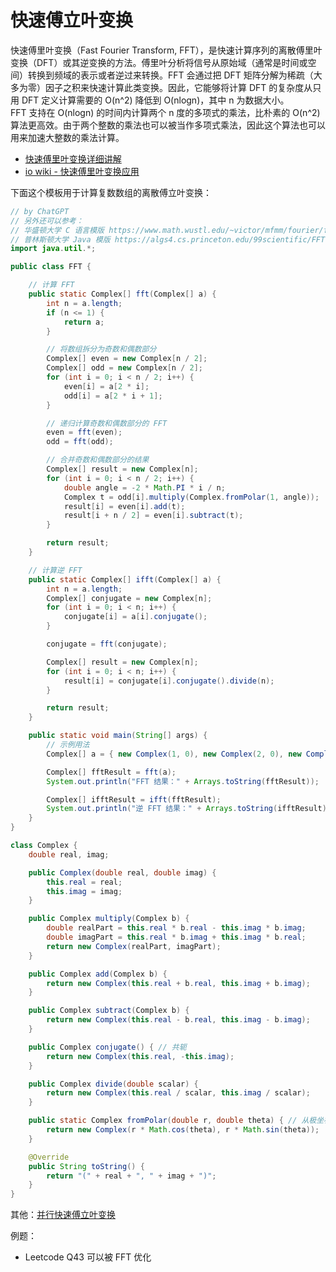 # 快速傅立叶变换
快速傅里叶变换（Fast Fourier Transform, FFT），是快速计算序列的离散傅里叶变换（DFT）或其逆变换的方法。傅里叶分析将信号从原始域（通常是时间或空间）转换到频域的表示或者逆过来转换。FFT 会通过把 DFT 矩阵分解为稀疏（大多为零）因子之积来快速计算此类变换。因此，它能够将计算 DFT 的复杂度从只用 DFT 定义计算需要的 O(n^2) 降低到 O(nlogn)，其中 n 为数据大小。  
FFT 支持在 O(nlogn) 的时间内计算两个 n 度的多项式的乘法，比朴素的 O(n^2) 算法更高效。由于两个整数的乘法也可以被当作多项式乘法，因此这个算法也可以用来加速大整数的乘法计算。  

* [快速傅里叶变换详细讲解](https://www.youtube.com/watch?v=RlxT4Nmd45I&list=PLEUKC88yR4_al2oa2LF0SKS2RPpxmWg3n&index=9)
* [io wiki - 快速傅里叶变换应用](https://oi-wiki.org/math/poly/fft/)

下面这个模板用于计算复数数组的离散傅立叶变换：
```java
// by ChatGPT
// 另外还可以参考：
// 华盛顿大学 C 语言模版 https://www.math.wustl.edu/~victor/mfmm/fourier/fft.c
// 普林斯顿大学 Java 模版 https://algs4.cs.princeton.edu/99scientific/FFT.java.html
import java.util.*;

public class FFT {

    // 计算 FFT
    public static Complex[] fft(Complex[] a) {
        int n = a.length;
        if (n <= 1) {
            return a;
        }

        // 将数组拆分为奇数和偶数部分
        Complex[] even = new Complex[n / 2];
        Complex[] odd = new Complex[n / 2];
        for (int i = 0; i < n / 2; i++) {
            even[i] = a[2 * i];
            odd[i] = a[2 * i + 1];
        }

        // 递归计算奇数和偶数部分的 FFT
        even = fft(even);
        odd = fft(odd);

        // 合并奇数和偶数部分的结果
        Complex[] result = new Complex[n];
        for (int i = 0; i < n / 2; i++) {
            double angle = -2 * Math.PI * i / n;
            Complex t = odd[i].multiply(Complex.fromPolar(1, angle));
            result[i] = even[i].add(t);
            result[i + n / 2] = even[i].subtract(t);
        }

        return result;
    }

    // 计算逆 FFT
    public static Complex[] ifft(Complex[] a) {
        int n = a.length;
        Complex[] conjugate = new Complex[n];
        for (int i = 0; i < n; i++) {
            conjugate[i] = a[i].conjugate();
        }

        conjugate = fft(conjugate);

        Complex[] result = new Complex[n];
        for (int i = 0; i < n; i++) {
            result[i] = conjugate[i].conjugate().divide(n);
        }

        return result;
    }

    public static void main(String[] args) {
        // 示例用法
        Complex[] a = { new Complex(1, 0), new Complex(2, 0), new Complex(3, 0), new Complex(4, 0) };

        Complex[] fftResult = fft(a);
        System.out.println("FFT 结果：" + Arrays.toString(fftResult));

        Complex[] ifftResult = ifft(fftResult);
        System.out.println("逆 FFT 结果：" + Arrays.toString(ifftResult));
    }
}

class Complex {
    double real, imag;

    public Complex(double real, double imag) {
        this.real = real;
        this.imag = imag;
    }

    public Complex multiply(Complex b) {
        double realPart = this.real * b.real - this.imag * b.imag;
        double imagPart = this.real * b.imag + this.imag * b.real;
        return new Complex(realPart, imagPart);
    }

    public Complex add(Complex b) {
        return new Complex(this.real + b.real, this.imag + b.imag);
    }

    public Complex subtract(Complex b) {
        return new Complex(this.real - b.real, this.imag - b.imag);
    }

    public Complex conjugate() { // 共轭
        return new Complex(this.real, -this.imag);
    }

    public Complex divide(double scalar) {
        return new Complex(this.real / scalar, this.imag / scalar);
    }

    public static Complex fromPolar(double r, double theta) { // 从极坐标转换
        return new Complex(r * Math.cos(theta), r * Math.sin(theta));
    }

    @Override
    public String toString() {
        return "(" + real + ", " + imag + ")";
    }
}
```

其他：[并行快速傅立叶变换](https://zh.wikipedia.org/zh-hans/%E5%B9%B6%E8%A1%8C%E5%BF%AB%E9%80%9F%E5%82%85%E9%87%8C%E5%8F%B6%E5%8F%98%E6%8D%A2)  

例题：  
* Leetcode Q43 可以被 FFT 优化

